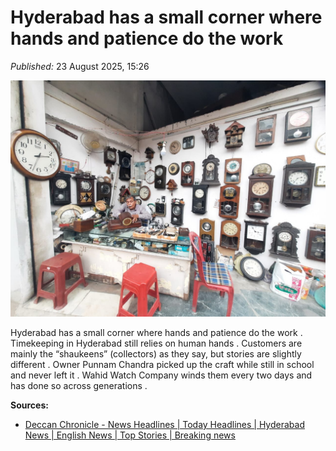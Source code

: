 #  Hyderabad has a small corner where hands and patience do the work

*Published:* 23 August 2025, 15:26 

![cover](/images/Hyderabad-has-a-small-corner-where-hands-and-patience-do-the-work-ccc72f.jpg)

 Hyderabad has a small corner where hands and patience do the work . Timekeeping in Hyderabad still relies on human hands . Customers are mainly the “shaukeens” (collectors) as they say, but stories are slightly different . Owner Punnam Chandra picked up the craft while still in school and never left it . Wahid Watch Company winds them every two days and has done so across generations .


**Sources:**

- [Deccan Chronicle - News Headlines | Today Headlines | Hyderabad News | English News | Top Stories | Breaking news](https://www.deccanchronicle.com/southern-states/telangana/keeping-time-the-slow-way-1899291)
